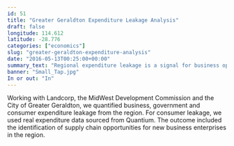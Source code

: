```yaml
---
id: 51
title: "Greater Geraldton Expenditure Leakage Analysis"
draft: false
longitude: 114.612
latitude: -28.776
categories: ["economics"]
slug: "greater-geraldton-expenditure-analysis"
date: "2016-05-13T00:25:00+00:00"
summary_text: "Regional expenditure leakage is a signal for business opportunity"
banner: "Small_Tap.jpg"
In or out: "In"
---
```


Working with Landcorp, the MidWest Development Commission and the City of Greater Geraldton, we quantified business, government and consumer expenditure leakage from the region. For consumer leakage, we used real expenditure data sourced from Quantium. The outcome included the identification of supply chain opportunities for new business enterprises in the region.
